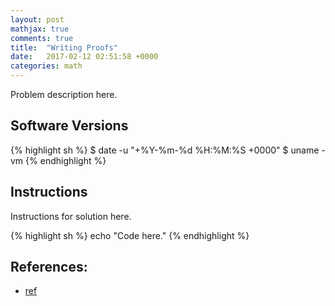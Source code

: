 ```yaml
---
layout: post
mathjax: true
comments: true
title:  "Writing Proofs"
date:   2017-02-12 02:51:58 +0000
categories: math
---
```

Problem description here.

## Software Versions

{% highlight sh %}
$ date -u "+%Y-%m-%d %H:%M:%S +0000"
$ uname -vm
{% endhighlight %}

## Instructions

Instructions for solution here.

{% highlight sh %}
echo "Code here."
{% endhighlight %}

## References:

- [ref][ref]

[ref]: https://sgeos.github.io

